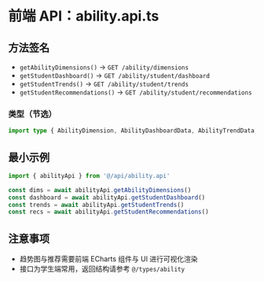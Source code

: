 # 前端 API：ability.api.ts

## 方法签名
- `getAbilityDimensions()` → `GET /ability/dimensions`
- `getStudentDashboard()` → `GET /ability/student/dashboard`
- `getStudentTrends()` → `GET /ability/student/trends`
- `getStudentRecommendations()` → `GET /ability/student/recommendations`

### 类型（节选）
```ts
import type { AbilityDimension, AbilityDashboardData, AbilityTrendData, AbilityRecommendation } from '@/types/ability'
```

## 最小示例
```ts
import { abilityApi } from '@/api/ability.api'

const dims = await abilityApi.getAbilityDimensions()
const dashboard = await abilityApi.getStudentDashboard()
const trends = await abilityApi.getStudentTrends()
const recs = await abilityApi.getStudentRecommendations()
```

## 注意事项
- 趋势图与推荐需要前端 ECharts 组件与 UI 进行可视化渲染
- 接口为学生端常用，返回结构请参考 `@/types/ability`
